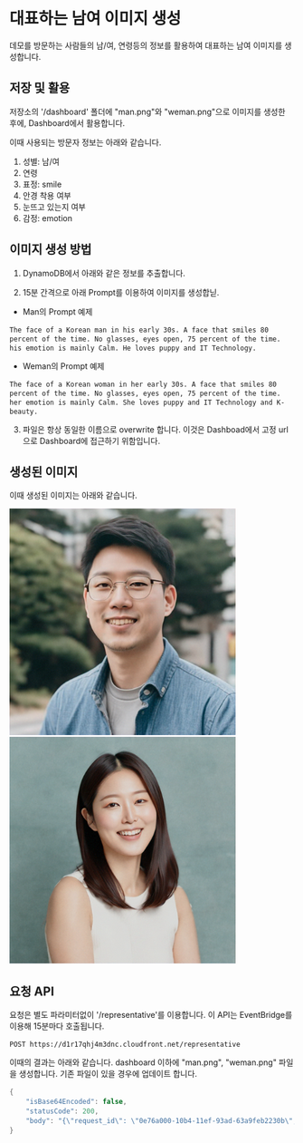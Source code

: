 # 대표하는 남여 이미지 생성

데모를 방문하는 사람들의 남/여, 연령등의 정보를 활용하여 대표하는 남여 이미지를 생성합니다.

## 저장 및 활용

저장소의 '/dashboard' 폴더에 "man.png"와 "weman.png"으로 이미지를 생성한 후에, Dashboard에서 활용합니다.

이때 사용되는 방문자 정보는 아래와 같습니다.

1) 성별: 남/여
2) 연령
3) 표정: smile
4) 안경 착용 여부
5) 눈뜨고 있는지 여부
6) 감정: emotion

## 이미지 생성 방법

1) DynamoDB에서 아래와 같은 정보를 추출합니다. 

2) 15분 간격으로 아래 Prompt를 이용하여 이미지를 생성합닏.

- Man의 Prompt 예제
```text
The face of a Korean man in his early 30s. A face that smiles 80 percent of the time. No glasses, eyes open, 75 percent of the time. his emotion is mainly Calm. He loves puppy and IT Technology.
```

- Weman의 Prompt 예제

```text  
The face of a Korean woman in her early 30s. A face that smiles 80 percent of the time. No glasses, eyes open, 75 percent of the time. her emotion is mainly Calm. She loves puppy and IT Technology and K-beauty.
```

3) 파일은 항상 동일한 이름으로 overwrite 합니다. 이것은 Dashboad에서 고정 url으로 Dashboard에 접근하기 위함입니다.

## 생성된 이미지

이때 생성된 이미지는 아래와 같습니다.

<img src="./pictures/representative/man.png" width="400">

<img src="./pictures/representative/weman.png" width="400">


## 요청 API

요청은 별도 파라미터없이 '/representative'를 이용합니다. 이 API는 EventBridge를 이용해 15분마다 호출됩니다.

```text
POST https://d1r17qhj4m3dnc.cloudfront.net/representative
```

이때의 결과는 아래와 같습니다. dashboard 이하에 "man.png", "weman.png" 파일을 생성합니다. 기존 파일이 있을 경우에 업데이트 합니다.

```java
{
    "isBase64Encoded": false,
    "statusCode": 200,
    "body": "{\"request_id\": \"0e76a000-10b4-11ef-93ad-63a9feb2230b\", \"generated_urls\": [\"https://d1r17qhj4m3dnc.cloudfront.net/dashboard/man.png\", \"https://d1r17qhj4m3dnc.cloudfront.net/dashboard/weman.png\"]}"
}
```
